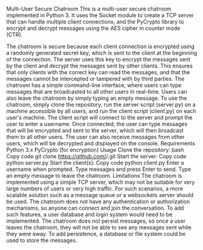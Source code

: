 Multi-User Secure Chatroom
This is a multi-user secure chatroom implemented in Python 3. It uses the Socket module to create a TCP server that can handle multiple client connections, and the PyCrypto library to encrypt and decrypt messages using the AES cipher in counter mode (CTR).

The chatroom is secure because each client connection is encrypted using a randomly generated secret key, which is sent to the client at the beginning of the connection. The server uses this key to encrypt the messages sent by the client and decrypt the messages sent by other clients. This ensures that only clients with the correct key can read the messages, and that the messages cannot be intercepted or tampered with by third parties.
The chatroom has a simple command-line interface, where users can type messages that are broadcasted to all other users in real-time. Users can also leave the chatroom by simply typing an empty message.
To use the chatroom, simply clone the repository, run the server script (server.py) on a machine accessible by all users, and run the client script (client.py) on each user's machine. The client script will connect to the server and prompt the user to enter a username. Once connected, the user can type messages that will be encrypted and sent to the server, which will then broadcast them to all other users. The user can also receive messages from other users, which will be decrypted and displayed on the console.
Requirements
Python 3.x
PyCrypto (for encryption)
Usage
Clone the repository:
bash
Copy code
git clone https://github.com/<username>/<repo-name>.git
Start the server:
Copy code
python server.py
Start the client(s):
Copy code
python client.py
Enter a username when prompted.
Type messages and press Enter to send.
Type an empty message to leave the chatroom.
Limitations
The chatroom is implemented using a simple TCP server, which may not be suitable for very large numbers of users or very high traffic. For such scenarios, a more scalable solution such as a message queue or a websockets server should be used.
The chatroom does not have any authentication or authorization mechanisms, so anyone can connect and join the conversation. To add such features, a user database and login system would need to be implemented.
The chatroom does not persist messages, so once a user leaves the chatroom, they will not be able to see any messages sent while they were away. To add persistence, a database or file system could be used to store the messages.

